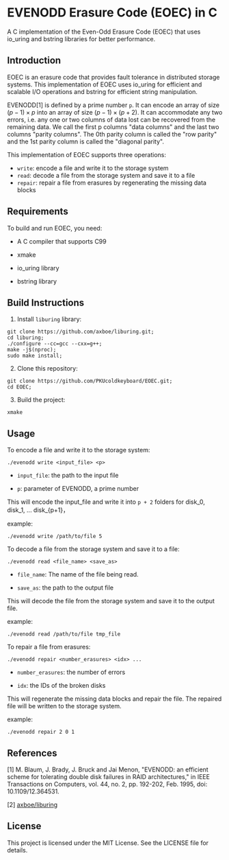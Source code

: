 # EVENODD Erasure Code (EOEC) in C

A C implementation of the Even-Odd Erasure Code (EOEC) that uses io_uring and bstring libraries for better performance.

## Introduction

EOEC is an erasure code that provides fault tolerance in distributed storage systems. This implementation of EOEC uses io_uring for efficient and scalable I/O operations and bstring for efficient string manipulation.

EVENODD[1] is defined by a prime number `p`. It can encode an array of size $(p-1) \times p$ into an array of size $(p-1) \times (p+2)$. It can accommodate any two errors, i.e. any one or two columns of data lost can be recovered from the remaining data. We call the first p columns "data columns" and the last two columns "parity columns". The 0th parity column is called the "row parity" and the 1st parity column is called the "diagonal parity".

This implementation of EOEC supports three operations:

- `write`: encode a file and write it to the storage system
- `read`: decode a file from the storage system and save it to a file
- `repair`: repair a file from erasures by regenerating the missing data blocks

## Requirements

To build and run EOEC, you need:

- A C compiler that supports C99
  
- xmake
  
- io_uring library
  
- bstring library
  

## Build Instructions

1. Install `liburing` library:
  
  ```shell
  git clone https://github.com/axboe/liburing.git;
  cd liburing;
  ./configure --cc=gcc --cxx=g++;
  make -j$(nproc);
  sudo make install;
  ```
  
2. Clone this repository:
  
  ```shell
  git clone https://github.com/PKUcoldkeyboard/EOEC.git;
  cd EOEC;
  ```
  
3. Build the project:
  
  ```shell
  xmake
  ```
  

## Usage

To encode a file and write it to the storage system:

```shell
./evenodd write <input_file> <p>
```

- `input_file`: the path to the input file
  
- `p`: parameter of EVENODD, a prime number
  

This will encode the input_file and write it into `p + 2` folders for disk_0, disk_1, ... disk_{p+1}，

example:

```shell
./evenodd write /path/to/file 5
```

To decode a file from the storage system and save it to a file:

```shell
./evenodd read <file_name> <save_as>
```

- `file_name`: The name of the file being read.
  
- `save_as`: the path to the output file
  

This will decode the file from the storage system and save it to the output file.

example:

```shell
./evenodd read /path/to/file tmp_file
```

To repair a file from erasures:

```shell
./evenodd repair <number_erasures> <idx> ...
```

- `number_erasures`: the number of errors
  
- `idx`: the IDs of the broken disks
  

This will regenerate the missing data blocks and repair the file. The repaired file will be written to the storage system.

example:

```shell
./evenodd repair 2 0 1
```

## References

[1] M. Blaum, J. Brady, J. Bruck and Jai Menon, "EVENODD: an efficient scheme for tolerating double disk failures in RAID architectures," in IEEE Transactions on Computers, vol. 44, no. 2, pp. 192-202, Feb. 1995, doi: 10.1109/12.364531.

[2] [axboe/liburing](https://link.zhihu.com/?target=https%3A//github.com/axboe/liburing)

## License

This project is licensed under the MIT License. See the LICENSE file for details.
